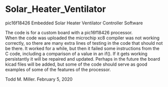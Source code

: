 # Solar_Heater_Ventilator
pic16f18426 Embedded Solar Heater Ventilator Controller Software

The code is for a custom board with a pic16f18426 processor.  
When the code was uploaded the microchip xc8 compiler was not working correctly, so there are many extra lines of 
testing in the code that should not be there.
It worked for a while, but then it failed some instructions from the C code, including a comparison of a value in an if().
If it gets working persistantly it will be repaired and updated.
Perhaps in the future the board kicad files will be added, but some of the code should serve as good examples of some of 
the features of the processor.

Todd M. Miller.  February 5, 2020
